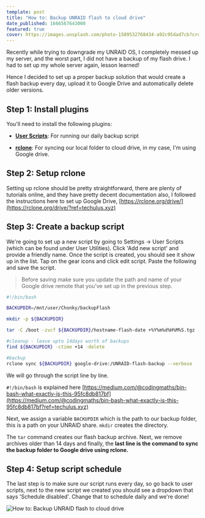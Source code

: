 ```yaml
---
template: post
title: "How to: Backup UNRAID flash to cloud drive"
date_published: 1666567643000
featured: true
cover: https://images.unsplash.com/photo-1589532768434-a92c95dad7cb?crop=entropy&cs=tinysrgb&fit=max&fm=jpg&ixid=MnwxMTc3M3wwfDF8c2VhcmNofDZ8fGJhY2t1cHxlbnwwfHx8fDE2NjY2MTY5NTU&ixlib=rb-4.0.3&q=80&w=2000
---
```


Recently while trying to downgrade my UNRAID OS, I completely messed up my server, and the worst part, I did not have a backup of my flash drive. I had to set up my whole server again, lesson learned!

Hence I decided to set up a proper backup solution that would create a flash backup every day, upload it to Google Drive and automatically delete older versions.

## Step 1: Install plugins

You'll need to install the following plugins:

* [**User Scripts**](http://lime-technology.com/forum/index.php?topic=49992.0&ref=techulus.xyz): For running our daily backup script
    
* [**rclone**](http://lime-technology.com/forum/index.php?topic=53365.0&ref=techulus.xyz): For syncing our local folder to cloud drive, in my case, I'm using Google drive.
    

## Step 2: Setup rclone

Setting up rclone should be pretty straightforward, there are plenty of tutorials online, and they have pretty decent documentation also, I followed the instructions here to set up Google Drive, [https://rclone.org/drive/](https://rclone.org/drive/?ref=techulus.xyz)

## Step 3: Create a backup script

We're going to set up a new script by going to Settings -&gt; User Scripts (which can be found under User Utilities). Click 'Add new script' and provide a friendly name. Once the script is created, you should see it show up in the list. Tap on the gear icons and click edit script. Paste the following and save the script.

> Before saving make sure you update the path and name of your Google drive remote that you've set up in the previous step.

```bash
#!/bin/bash

BACKUPDIR=/mnt/user/Chonky/backupFlash

mkdir -p ${BACKUPDIR}

tar -C /boot -zvcf ${BACKUPDIR}/hostname-flash-date +%Y%m%d%H%M%S.tgz --exclude config/super.dat --exclude 'previous*' --exclude 'bz*' --exclude "System Volume Information" .

#cleanup - leave upto 14days worth of backups
find ${BACKUPDIR} -ctime +14 -delete

#backup
rclone sync ${BACKUPDIR} google-drive:/UNRAID-flash-backup --verbose
```

We will go through the script line by line.

`#!/bin/bash` is explained here [https://medium.com/@codingmaths/bin-bash-what-exactly-is-this-95fc8db817bf](https://medium.com/@codingmaths/bin-bash-what-exactly-is-this-95fc8db817bf?ref=techulus.xyz)

Next, we assign a variable `BACKUPDIR` which is the path to our backup folder, this is a path on your UNRAID share. `mkdir` creates the directory.

The `tar` command creates our flash backup archive. Next, we remove archives older than 14 days and finally, the **last line is the command to sync the backup folder to Google drive using rclone.**

## Step 4: Setup script schedule

The last step is to make sure our script runs every day, so go back to user scripts, next to the new script we created you should see a dropdown that says 'Schedule disabled'. Change that to schedule daily and we're done!

![How to: Backup UNRAID flash to cloud drive](https://cdn.hashnode.com/res/hashnode/image/upload/v1682040924551/1c9535ef-4654-4d5c-abae-68cc6c160861.png)